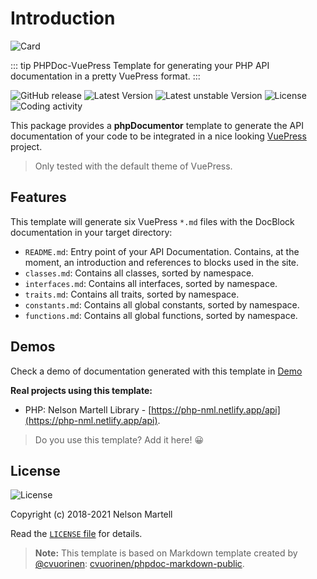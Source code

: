 # Introduction

![Card](~@github/card.svg)

::: tip PHPDoc-VuePress
Template for generating your PHP API documentation in a pretty VuePress format.
:::

![GitHub release](https://img.shields.io/github/tag/nelson6e65/phpdoc-vuepress.svg?logo=github)
![Latest Version](https://img.shields.io/packagist/v/nelson6e65/phpdoc-vuepress.svg)
![Latest unstable Version](https://img.shields.io/packagist/vpre/nelson6e65/phpdoc-vuepress.svg?label=unstable)
![License](https://img.shields.io/github/license/nelson6e65/phpdoc-vuepress.svg)
![Coding activity](https://wakatime.com/badge/github/nelson6e65/phpdoc-vuepress.svg)

This package provides a **phpDocumentor** template to generate the API documentation of your code to be integrated in a nice looking [VuePress](https://vuepress.vuejs.org) project.

> Only tested with the default theme of VuePress.

## Features

This template will generate six VuePress `*.md` files with the DocBlock documentation in your target directory:

- `README.md`: Entry point of your API Documentation. Contains, at the moment, an introduction and references to blocks used in the site.
- `classes.md`: Contains all classes, sorted by namespace.
- `interfaces.md`: Contains all interfaces, sorted by namespace.
- `traits.md`: Contains all traits, sorted by namespace.
- `constants.md`: Contains all global constants, sorted by namespace.
- `functions.md`: Contains all global functions, sorted by namespace.

## Demos

Check a demo of documentation generated with this template in [Demo](/demo/)

**Real projects using this template:**

- PHP: Nelson Martell Library - [https://php-nml.netlify.app/api](https://php-nml.netlify.app/api).

> Do you use this template? Add it here! 😀

## License

![License](https://img.shields.io/github/license/nelson6e65/phpdoc-vuepress.svg)

Copyright (c) 2018-2021 Nelson Martell

Read the [`LICENSE` file](https://github.com/nelson6e65/phpdoc-vuepress/blob/master/LICENSE) for details.

> **Note:** This template is based on Markdown template created by [@cvuorinen](https://github.com/cvuorinen): [cvuorinen/phpdoc-markdown-public](https://github.com/cvuorinen/phpdoc-markdown-public).
